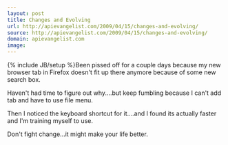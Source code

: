 ```yaml
---
layout: post
title: Changes and Evolving
url: http://apievangelist.com/2009/04/15/changes-and-evolving/
source: http://apievangelist.com/2009/04/15/changes-and-evolving/
domain: apievangelist.com
image: 
---
```

{% include JB/setup %}Been pissed off for a couple days because my new browser tab in Firefox doesn't fit up there anymore because of some new search box.  

Haven't had time to figure out why....but keep fumbling because I can't add tab and have to use file menu.

Then I noticed the keyboard shortcut for it....and I found its actually faster and I'm training myself to use.

Don't fight change...it might make your life better.
